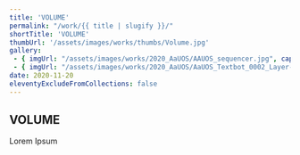 ```yaml
---
title: 'VOLUME'
permalink: "/work/{{ title | slugify }}/"
shortTitle: 'VOLUME'
thumbUrl: '/assets/images/works/thumbs/Volume.jpg'
gallery:
 - { imgUrl: "/assets/images/works/2020_AaUOS/AAUOS_sequencer.jpg", caption: "" }
 - { imgUrl: "/assets/images/works/2020_AaUOS/AaUOS_Textbot_0002_Layer-20.jpg", caption: "" }
date: 2020-11-20
eleventyExcludeFromCollections: false
---
```



<div class="Grid Grid--gutters Grid--full large-Grid--fit">
  <div class="Grid-cell">
    <div class='headerGroup'>
      <h2>VOLUME</h2>
      <p>Lorem Ipsum</p>
    </div>
  </div>
</div>